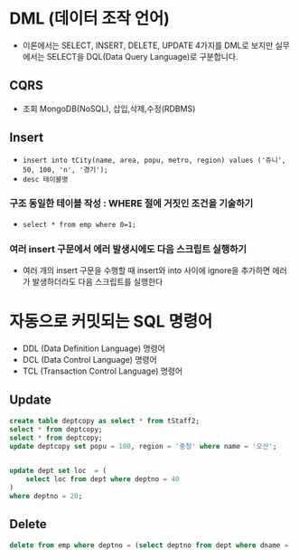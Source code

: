 # DML (데이터 조작 언어)
- 이론에서는 SELECT, INSERT, DELETE, UPDATE 4가지를 DML로 보지만 실무에서는 SELECT을 DQL(Data Query Language)로 구분합니다.  

## CQRS 
- 조회 MongoDB(NoSQL), 삽입,삭제,수정(RDBMS)

## Insert
- `insert into tCity(name, area, popu, metro, region) values ('쥬니', 50, 100, 'n', '경기');`
- `desc 테이블명`
### 구조 동일한 테이블 작성 :  WHERE 절에 거짓인 조건을 기술하기 
- `select * from emp where 0=1;`

### 여러 insert 구문에서 에러 발생시에도 다음 스크립트 실행하기 
- 여러 개의 insert 구문을 수행할 때 insert와 into 사이에 ignore을 추가하면 에러가 발생하더라도 다음 스크립트를 실행한다 

# 자동으로 커밋되는 SQL 명령어
- DDL (Data Definition Language) 명령어
- DCL (Data Control Language) 명령어 
- TCL (Transaction Control Language) 명령어

## Update
```sql
create table deptcopy as select * from tStaff2;
select * from deptcopy;
select * from deptcopy;
update deptcopy set popu = 100, region = '충청' where name = '오산';
	

update dept set loc  = (
	select loc from dept where deptno = 40
) 
where deptno = 20;
```

## Delete
```sql
delete from emp where deptno = (select deptno from dept where dname = 'SALES');
```